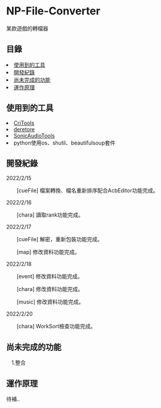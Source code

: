 # NP-File-Converter

<p>某款遊戲的轉檔器</p>

## 目錄

<li><a href="#使用到的工具">使用到的工具</a></li>
<li><a href="#開發紀錄">開發紀錄</a></li>
<li><a href="#尚未完成的功能">尚未完成的功能</a></li>
<li><a href="#運作原理">運作原理</a></li>

## 使用到的工具

<li><a href="https://github.com/kohos/CriTools">CriTools</a></li>
<li><a href="https://github.com/OpenCGSS/DereTore">deretore</a></li>
<li><a href="https://github.com/blueskythlikesclouds/SonicAudioTools">SonicAudioTools</a></li>
<li>python使用os、shutil、beautifulsoup套件</li>


## 開發紀錄

<p>
2022/2/15
	
&emsp;&emsp;[cueFile] 檔案轉換、檔名重新排序配合AcbEditor功能完成。

2022/2/16

&emsp;&emsp;[chara] 讀取rank功能完成。

2022/2/17

&emsp;&emsp;[cueFile] 解密，重新包裝功能完成。

&emsp;&emsp;[map] 修改資料功能完成。

2022/2/18

&emsp;&emsp;[event] 修改資料功能完成。

&emsp;&emsp;[chara] 修改資料功能完成。

&emsp;&emsp;[music] 修改資料功能完成。

2022/2/20

&emsp;&emsp;[chara] WorkSort檢查功能完成。

</p>

## 尚未完成的功能

&emsp;1.整合


## 運作原理

待補..
